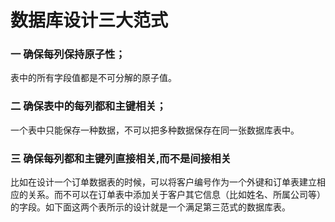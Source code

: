 # 数据库设计三大范式

### 一 **确保每列保持原子性**；

表中的所有字段值都是不可分解的原子值。

### 二 **确保表中的每列都和主键相关；**

一个表中只能保存一种数据，不可以把多种数据保存在同一张数据库表中。

### **三 确保每列都和主键列直接相关,而不是间接相关**

比如在设计一个订单数据表的时候，可以将客户编号作为一个外键和订单表建立相应的关系。而不可以在订单表中添加关于客户其它信息（比如姓名、所属公司等）的字段。如下面这两个表所示的设计就是一个满足第三范式的数据库表。

